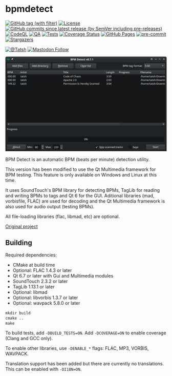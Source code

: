 # bpmdetect

[![GitHub tag (with filter)](https://img.shields.io/github/v/tag/Tatsh/bpmdetect)](https://github.com/Tatsh/bpmdetect/tags)
[![License](https://img.shields.io/github/license/Tatsh/bpmdetect)](https://github.com/Tatsh/bpmdetect/blob/master/LICENSE.txt)
[![GitHub commits since latest release (by SemVer including pre-releases)](https://img.shields.io/github/commits-since/Tatsh/bpmdetect/v0.7.2/master)](https://github.com/Tatsh/bpmdetect/compare/v0.7.2...master)
[![CodeQL](https://github.com/Tatsh/bpmdetect/actions/workflows/codeql.yml/badge.svg)](https://github.com/Tatsh/bpmdetect/actions/workflows/codeql.yml)
[![QA](https://github.com/Tatsh/bpmdetect/actions/workflows/qa.yml/badge.svg)](https://github.com/Tatsh/bpmdetect/actions/workflows/qa.yml)
[![Tests](https://github.com/Tatsh/bpmdetect/actions/workflows/tests.yml/badge.svg)](https://github.com/Tatsh/bpmdetect/actions/workflows/tests.yml)
[![Coverage Status](https://coveralls.io/repos/github/Tatsh/bpmdetect/badge.svg?branch=master)](https://coveralls.io/github/Tatsh/bpmdetect?branch=master)
[![GitHub Pages](https://github.com/Tatsh/bpmdetect/actions/workflows/pages/pages-build-deployment/badge.svg)](https://tatsh.github.io/bpmdetect/)
[![pre-commit](https://img.shields.io/badge/pre--commit-enabled-brightgreen?logo=pre-commit&logoColor=white)](https://github.com/pre-commit/pre-commit)
[![Stargazers](https://img.shields.io/github/stars/Tatsh/bpmdetect?logo=github&style=flat)](https://github.com/Tatsh/bpmdetect/stargazers)

[![@Tatsh](https://img.shields.io/badge/dynamic/json?url=https%3A%2F%2Fpublic.api.bsky.app%2Fxrpc%2Fapp.bsky.actor.getProfile%2F%3Factor%3Ddid%3Aplc%3Auq42idtvuccnmtl57nsucz72%26query%3D%24.followersCount%26style%3Dsocial%26logo%3Dbluesky%26label%3DFollow%2520%40Tatsh&query=%24.followersCount&style=social&logo=bluesky&label=Follow%20%40Tatsh)](https://bsky.app/profile/Tatsh.bsky.social)
[![Mastodon Follow](https://img.shields.io/mastodon/follow/109370961877277568?domain=hostux.social&style=social)](https://hostux.social/@Tatsh)

![Screenshot](screenshot.png)

BPM Detect is an automatic BPM (beats per minute) detection utility.

This version has been modified to use the Qt Multimedia framework for BPM testing. This feature is
only available on Windows and Linux at this time.

It uses SoundTouch's BPM library for detecting BPMs, TagLib for reading and writing BPMs to tags
and Qt 6 for the GUI. Aditional libraries (mad, vorbisfile, FLAC) are used for decoding and the
Qt Multimedia framework is also used for audio output (testing BPMs).

All file-loading libraries (flac, libmad, etc) are optional.

[Original project](https://sourceforge.net/projects/bpmdetect/)

## Building

Required dependencies:

- CMake at build time
- Optional: FLAC 1.4.3 or later
- Qt 6.7 or later with Gui and Multimedia modules
- SoundTouch 2.3.2 or later
- TagLib 1.13.1 or later
- Optional: libmad
- Optional: libvorbis 1.3.7 or later
- Optional: wavpack 5.8.0 or later

```shell
mkdir build
cmake ..
make
```

To build tests, add `-DBUILD_TESTS=ON`. Add `-DCOVERAGE=ON` to enable coverage (Clang and GCC only).

To enable other libraries, use `-DENABLE_*` flags: FLAC, MP3, VORBIS, WAVPACK.

Translation support has been added but there are currently no translations. This can be enabled with
`-DI18N=ON`.
